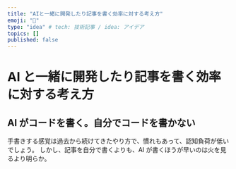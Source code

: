 ```yaml
---
title: "AIと一緒に開発したり記事を書く効率に対する考え方"
emoji: "🤝"
type: "idea" # tech: 技術記事 / idea: アイデア
topics: []
published: false
---
```


# AI と一緒に開発したり記事を書く効率に対する考え方

## AI がコードを書く。自分でコードを書かない

手書きする感覚は過去から続けてきたやり方で、慣れもあって、認知負荷が低いでしょう。
しかし、記事を自分で書くよりも、AI が書くほうが早いのは火を見るより明らか。
